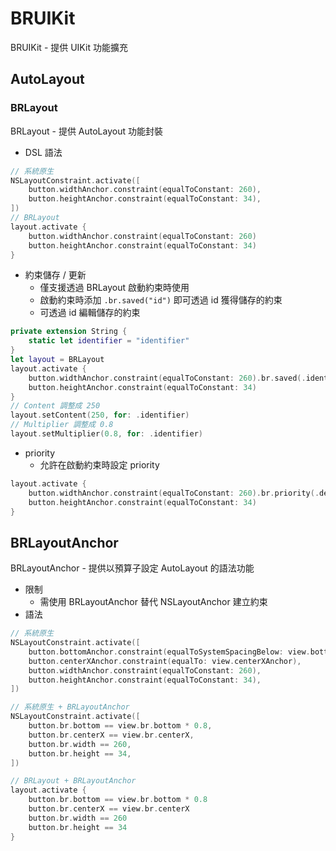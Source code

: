 # BRUIKit

BRUIKit - 提供 UIKit 功能擴充

## AutoLayout

### BRLayout

BRLayout - 提供 AutoLayout 功能封裝

- DSL 語法

``` swift
// 系統原生
NSLayoutConstraint.activate([
    button.widthAnchor.constraint(equalToConstant: 260),
    button.heightAnchor.constraint(equalToConstant: 34),
])
// BRLayout
layout.activate {
    button.widthAnchor.constraint(equalToConstant: 260)
    button.heightAnchor.constraint(equalToConstant: 34)
}
```
    
- 約束儲存 / 更新
    - 僅支援透過 BRLayout 啟動約束時使用
    - 啟動約束時添加 `.br.saved("id")` 即可透過 id 獲得儲存的約束
    - 可透過 id 編輯儲存的約束
    
``` swift
private extension String {
    static let identifier = "identifier"
}
let layout = BRLayout
layout.activate {
    button.widthAnchor.constraint(equalToConstant: 260).br.saved(.identifier)
    button.heightAnchor.constraint(equalToConstant: 34)
}
// Content 調整成 250
layout.setContent(250, for: .identifier)
// Multiplier 調整成 0.8
layout.setMultiplier(0.8, for: .identifier)
```

- priority
    - 允許在啟動約束時設定 priority
    
``` swift
layout.activate {
    button.widthAnchor.constraint(equalToConstant: 260).br.priority(.defaultHigh)
    button.heightAnchor.constraint(equalToConstant: 34)
}
```

## BRLayoutAnchor

BRLayoutAnchor - 提供以預算子設定 AutoLayout 的語法功能

- 限制
    - 需使用 BRLayoutAnchor 替代 NSLayoutAnchor 建立約束
- 語法

``` swift
// 系統原生
NSLayoutConstraint.activate([
    button.bottomAnchor.constraint(equalToSystemSpacingBelow: view.bottomAnchor, multiplier: 0.8),
    button.centerXAnchor.constraint(equalTo: view.centerXAnchor),
    button.widthAnchor.constraint(equalToConstant: 260),
    button.heightAnchor.constraint(equalToConstant: 34),
])

// 系統原生 + BRLayoutAnchor
NSLayoutConstraint.activate([
    button.br.bottom == view.br.bottom * 0.8,
    button.br.centerX == view.br.centerX,
    button.br.width == 260,
    button.br.height == 34,
])

// BRLayout + BRLayoutAnchor
layout.activate {
    button.br.bottom == view.br.bottom * 0.8
    button.br.centerX == view.br.centerX
    button.br.width == 260
    button.br.height == 34
}
```

